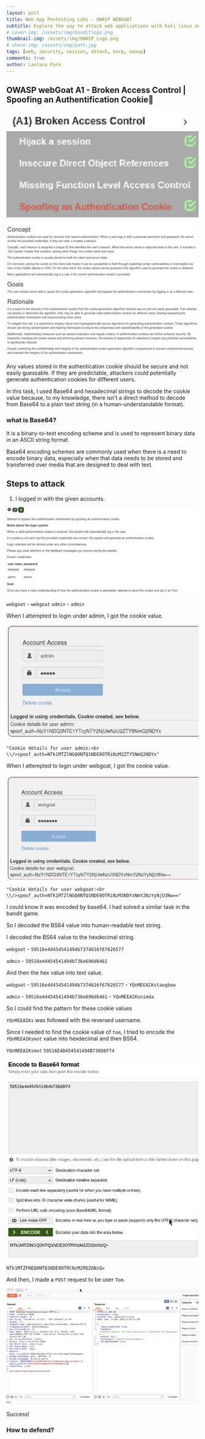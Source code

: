 ```yaml
---
layout: post
title: Web App Pentesting Labs - OWASP WEBGOAT
subtitle: Explore the way to attack web applications with kali linux and OWASP - Spoofing an Authentication Cookie
# cover-img: /assets/img/banditlogo.png
thumbnail-img: /assets/img/OWASP_Logo.png
# share-img: /assets/img/path.jpg
tags: [web, security, session, attack, burp, owasp]
comments: true
author: Lantana Park
---
```


## OWASP webGoat A1 - Broken Access Control | Spoofing an Authentification Cookie🍪

![index](/assets/img/spoofing/Screenshot%202024-03-13%20at%2016.00.53.png)

![information](/assets/img/spoofing/Screenshot%202024-03-13%20at%2018.31.13.png)

Any values stored in the authentication cookie should be secure and not easily guessable. If they are predictable, attackers could potentially generate authentication cookies for different users.

In this task, I used Base64 and hexadecimal strings to decode the cookie value because, to my knowledge, there isn't a direct method to decode from Base64 to a plain text string (in a human-understandable format).

### what is Base64?

It is a binary-to-text encoding scheme and is used to represent binary data in an ASCII string format.

Base64 encoding schemes are commonly used when there is a need to encode binary data, especially when that data needs to be stored and transferred over media that are designed to deal with text.

## Steps to attack

1. I logged in with the given accounts.

![users](/assets/img/spoofing/Screenshot%202024-03-14%20at%2018.34.50.png)

`webgoat` - `webgoat`
`admin` - `admin`

When I attempted to login under admin, I got the cookie value.

![admin](/assets/img/spoofing/Screenshot%202024-03-14%20at%2018.35.14.png)

```
"Cookie details for user admin:<br \\/>spoof_auth=NTk1MTZlNGQ0NTQ1NDE0OTRiNzM2ZTY5NmQ2NDYx"
```

When I attempted to login under webgoat, I got the cookie value.

![webgoat](/assets/img/spoofing/Screenshot%202024-03-14%20at%2018.35.37.png)

```
"Cookie details for user webgoat:<br \\/>spoof_auth=NTk1MTZlNGQ0NTQ1NDE0OTRiNzM3NDYxNmY2NzYyNjU3Nw=="
```

I could know it was encoded by base64. I had solved a similar task in the bandit game.

So I decoded the BS64 value into human-readable text string.

I decoded the BS64 value to the hexdecimal string.

`webgoat` - `59516e4d454541494b7374616f67626577`

`admin` - `59516e4d454541494b736e696d6461`

And then the hex value into text value.

`webgoat` - `59516e4d454541494b7374616f67626577` - `YQnMEEAIKstaogbew`

`admin` - `59516e4d454541494b736e696d6461` - `YQnMEEAIKsnimda`

So I could find the pattern for these cookie values

`YQnMEEAIKs` was followed with the reversed username.

Since I needed to find the cookie value of `tom`, I tried to encode the `YQnMEEAIKsmot` value into hexdecimal and then BS64.

`YQnMEEAIKsmot`
`59516E4D454541494B736D6F74`

![encode](/assets/img/spoofing/Screenshot%202024-03-13%20at%2016.02.19.png)

`NTk1MTZFNEQ0NTQ1NDE0OTRCNzM2RDZGNzQ=`

And then, I made a `POST` request to be user `Tom`.

![tom](/assets/img/spoofing/Screenshot%202024-03-13%20at%2016.00.33.png)

Success!

### How to defend?
